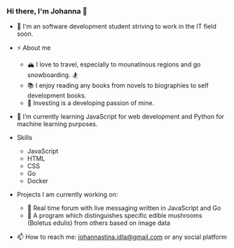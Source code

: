 ### Hi there, I'm Johanna 👋

<!--
**jsidla/jsidla** is a ✨ _special_ ✨ repository because its `README.md` (this file) appears on your GitHub profile.

Here are some ideas to get you started:

- 🔭 I’m currently working on ...
- 🌱 I’m currently learning ...
- 👯 I’m looking to collaborate on ...
- 🤔 I’m looking for help with ...
- 💬 Ask me about ...
- 📫 How to reach me: ...
- 😄 Pronouns: ...
- ⚡ Fun fact: ...
-->

- 💪 I'm an software development student striving to work in the IT field soon.
- ⚡ About me
    - 🏔 I love to travel, especially to mounatinous regions and go snowboarding. 🏂
    - 📚 I enjoy reading any books from novels to biographies to self development books.
    - 🔎 Investing is a developing passion of mine.
- 🌱 I’m currently learning JavaScript for web development and Python for machine learning purposes.

- Skills
  - JavaScript
  - HTML
  - CSS
  - Go
  - Docker

- Projects I am currently working on:
  - 💬 Real time forum with live messaging written in JavaScript and Go
  - 🤖 A program which distinguishes specific edible mushrooms (Boletus edulis) from others based on image data

- 📫 How to reach me: johannastina.idla@gmail.com or any social platform
